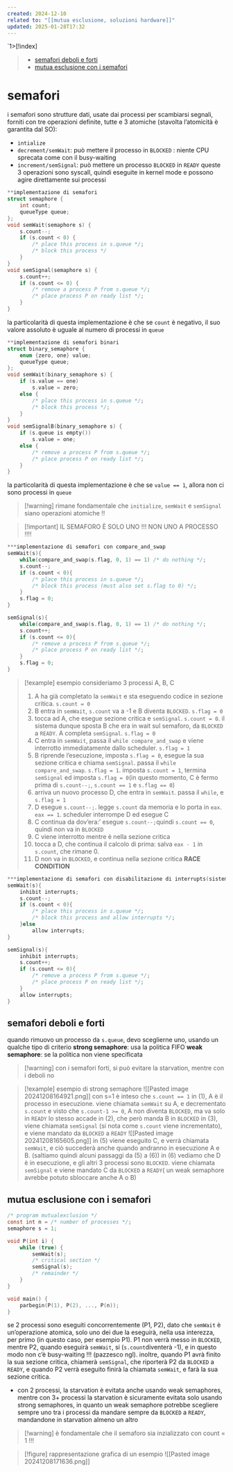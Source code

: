 ```yaml
---
created: 2024-12-10
related to: "[[mutua esclusione, soluzioni hardware]]"
updated: 2025-01-28T17:32
---
```

`1>[!index]
>
>- [semafori deboli e forti](#semafori%20deboli%20e%20forti)
>- [mutua esclusione con i semafori](#mutua%20esclusione%20con%20i%20semafori)
# semafori
i semafori sono strutture dati, usate dai processi per scambiarsi segnali, forniti con tre operazioni definite, tutte e 3 atomiche (stavolta l’atomicità è garantita dal SO):
- `intialize`
- `decrement/semWait`: può mettere il processo in `BLOCKED` : niente CPU sprecata come con il busy-waiting
- `increment/semSignal`: può mettere un processo `BLOCKED` in `READY`
queste 3 operazioni sono syscall, quindi eseguite in kernel mode e possono agire direttamente sui processi
```c
**implementazione di semafori
struct semaphore {
	int count;
	queueType queue;
};
void semWait(semaphore s) {
	s.count--;
	if (s.count < 0) {
		/* place this process in s.queue */;
		/* block this process */
	}
}
void semSignal(semaphore s) {
	s.count++;
	if (s.count <= 0) {
		/* remove a process P from s.queue */;
		/* place process P on ready list */;
	}
}
```
la particolarità di questa implementazione è che se `count` è negativo, il suo valore assoluto è uguale al numero di processi in `queue`

```c
**implementazione di semafori binari
struct binary_semaphore {
	enum {zero, one} value;
	queueType queue;
};
void semWait(binary_semaphore s) {
	if (s.value == one)
		s.value = zero;
	else {
		/* place this process in s.queue */;
		/* block this process */;
	}
}
void semSignalB(binary_semaphore s) {
	if (s.queue is empty())
		s.value = one;
	else {
		/* remove a process P from s.queue */;
		/* place process P on ready list */;
	}
}
```
la particolarità di questa implementazione è che se `value == 1`, allora non ci sono processi in `queue`
>[!warning] rimane fondamentale che `initialize`, `semWait` e `semSignal` siano operazioni atomiche !!

>[!important] IL SEMAFORO È SOLO UNO !!! NON UNO A PROCESSO !!!!

```c
***implementazione di semafori con compare_and_swap
semWait(s){
	while(compare_and_swap(s.flag, 0, 1) == 1) /* do nothing */;
	s.count--;
	if (s.count < 0){
		/* place this process in s.queue */;
		/* block this process (must also set s.flag to 0) */;
	}
	s.flag = 0;
}

semSignal(s){
	while(compare_and_swap(s.flag, 0, 1) == 1) /* do nothing */;
	s.count++;
	if (s.count <= 0){
		/* remove a process P from s.queue */;
		/* place process P on ready list */;
	}
	s.flag = 0;
}
```

>[!example] esempio
consideriamo 3 processi A, B, C
> 1. A ha già completato la `semWait` e sta eseguendo codice in sezione critica. `s.count = 0`
> 2. B entra in `semWait`, `s.count` va a -1 e B diventa `BLOCKED`. `s.flag = 0`
> 3. tocca ad A, che esegue sezione critica e `semSignal`. `s.count = 0`. il sistema dunque sposta B che era in wait sul semaforo, da `BLOCKED` a `READY`. A completa `semSignal`. `s.flag = 0`
> 4. C entra in `semWait`, passa il `while compare_and_swap` e viene interrotto immediatamente dallo scheduler. `s.flag = 1`
> 5. B riprende l’esecuzione, imposta `s.flag = 0`, esegue la sua sezione critica e chiama `semSignal`. passa il `while compare_and_swap`. `s.flag = 1`.  imposta `s.count = 1`, termina `semSignal` ed imposta `s.flag = 0`(in questo momento, C è fermo prima di `s.count--;`, `s.count == 1` e `s.flag == 0`)
> 6. arriva un nuovo processo D, che entra in `semWait`. passa il `while`, e `s.flag = 1`
> 7. D esegue `s.count--;`. legge `s.count` da memoria e lo porta in `eax`. `eax == 1`. scheduler interrompe D ed esegue C
> 8. C continua da dov’era:’ esegue `s.count--;`quindi `s.count == 0`, quindi non va in `BLOCKED`
> 9. C viene interrotto mentre è nella sezione critica
> 10. tocca a D, che continua il calcolo di prima: salva `eax - 1` in `s.count`, che rimane 0. 
> 11. D non va in `BLOCKED`, e continua nella sezione critica
> **RACE CONDITION**

```c
***implementazione di semafori con disabilitazione di interrupts(sistema monoprocessore)
semWait(s){
	inhibit interrupts;
	s.count--;
	if (s.count < 0){
		/* place this process in s.queue */;
		/* block this process and allow interrupts */;
	}else
		allow interrupts;
}

semSignal(s){
	inhibit interrupts;
	s.count++;
	if (s.count <= 0){
		/* remove a process P from s.queue */;
		/* place process P on ready list */;
	}
	allow interrupts;
}
```

## semafori deboli e forti
quando rimuovo un processo da `s.queue`, devo sceglierne uno, usando un qualche tipo di criterio
**strong semaphore**: usa la politica FIFO
**weak semaphore**: se la politica non viene specificata
> [!warning] con i semafori forti, si può evitare la starvation, mentre con i deboli no

>[!example] esempio di strong semaphore
![[Pasted image 20241208164921.png]]
con s=1 è inteso che `s.count == 1`
in (1), A è il processo in esecuzione. viene chiamata `semWait` su A, e decrementato `s.count` e visto che `s.count-1 >= 0`, A non diventa `BLOCKED`, ma va solo in `READY`
lo stesso accade in (2), che però manda B in `BLOCKED`
in (3), viene chiamata `semSignal` (si nota come `s.count` viene incrementato), e viene mandato da `BLOCKED` a `READY`
![[Pasted image 20241208165605.png]]
in (5) viene eseguito C, e verrà chiamata `semWait`, e ciò succederà anche quando andranno in esecuzione A e B. (saltiamo quindi alcuni passaggi da (5) a (6))
in (6) vediamo che D è in esecuzione, e gli altri 3 processi sono `BLOCKED`. viene chiamata `semSignal` e viene mandato C da `BLOCKED` a `READY`( un weak semaphore avrebbe potuto sbloccare anche A o B)
## mutua esclusione con i semafori
```c
/* program mutualexclusion */
const int n = /* number of processes */;
semaphore s = 1;

void P(int i) {
	while (true) {
		semWait(s);
		/* critical section */
		semSignal(s);
		/* remainder */
	}
}

void main() {
	parbegin(P(1), P(2), ..., P(n));
}
```
se 2 processi sono eseguiti concorrentemente (P1, P2), dato che `semWait` è un’operazione atomica, solo uno dei due la eseguirà, nella usa interezza, per primo (in questo caso, per esempio P1). P1 non verrà messo in `BLOCKED`, mentre P2, quando eseguirà `semWait`, si (`s.count`diventerà -1), e in questo modo non c’è busy-waiting !!! (pazzesco ngl). inoltre, quando P1 avrà finito la sua sezione critica, chiamerà `semSignal`, che riporterà P2 da `BLOCKED` a `READY`, e quando P2 verrà eseguito finirà la chiamata `semWait`, e farà la sua sezione critica.
- con 2 processi, la starvation è evitata anche usando weak semaphores, mentre con 3+ processi la starvation è sicuramente evitata solo usando strong semaphores, in quanto un weak semaphore potrebbe scegliere sempre uno tra i processi da mandare sempre da `BLOCKED` a `READY`, mandandone in starvation almeno un altro
>[!warning] è fondamentale che il semaforo sia inzializzato con count = 1 !!!

>[!figure] rappresentazione grafica di un esempio
![[Pasted image 20241208171636.png]]
